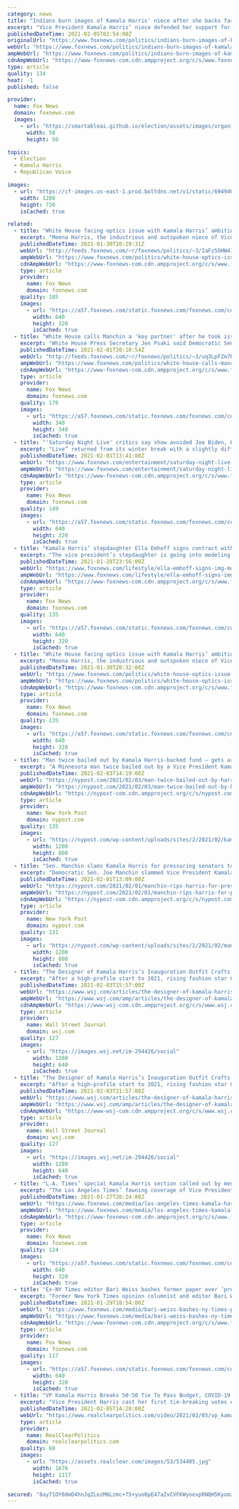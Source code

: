 ```yaml
---
category: news
title: "Indians burn images of Kamala Harris' niece after she backs farm protests"
excerpt: "Vice President Kamala Harris’ niece defended her support for Indian farmers locked in a standoff with the government after pro-Parliament supporters burned photos of her on the streets of New Delhi Thursday."
publishedDateTime: 2021-02-05T02:54:00Z
originalUrl: "https://www.foxnews.com/politics/indians-burn-images-of-kamala-harris-niece-after-she-backs-farm-protests"
webUrl: "https://www.foxnews.com/politics/indians-burn-images-of-kamala-harris-niece-after-she-backs-farm-protests"
ampWebUrl: "https://www.foxnews.com/politics/indians-burn-images-of-kamala-harris-niece-after-she-backs-farm-protests.amp"
cdnAmpWebUrl: "https://www-foxnews-com.cdn.ampproject.org/c/s/www.foxnews.com/politics/indians-burn-images-of-kamala-harris-niece-after-she-backs-farm-protests.amp"
type: article
quality: 134
heat: -1
published: false

provider:
  name: Fox News
  domain: foxnews.com
  images:
    - url: "https://smartableai.github.io/election/assets/images/organizations/foxnews.com-50x50.jpg"
      width: 50
      height: 50

topics:
  - Election
  - Kamala Harris
  - Republican Voice

images:
  - url: "https://cf-images.us-east-1.prod.boltdns.net/v1/static/694940094001/54258d7e-1687-4624-9f26-c873254ef60c/4bafd7a9-84b0-49f9-b06f-27d273544961/1280x720/match/image.jpg"
    width: 1280
    height: 720
    isCached: true

related:
  - title: "White House facing optics issue with Kamala Harris’ ambitious niece"
    excerpt: "Meena Harris, the industrious and outspoken niece of Vice President Kamala Harris, is creating an optics issue for the White House. "
    publishedDateTime: 2021-01-30T20:29:31Z
    webUrl: "http://feeds.foxnews.com/~r/foxnews/politics/~3/IaFzSOHW4IE/white-house-optics-issue-kamala-harris-niece"
    ampWebUrl: "https://www.foxnews.com/politics/white-house-optics-issue-kamala-harris-niece.amp"
    cdnAmpWebUrl: "https://www-foxnews-com.cdn.ampproject.org/c/s/www.foxnews.com/politics/white-house-optics-issue-kamala-harris-niece.amp"
    type: article
    provider:
      name: Fox News
      domain: foxnews.com
    quality: 185
    images:
      - url: "https://a57.foxnews.com/static.foxnews.com/foxnews.com/content/uploads/2021/01/640/320/Meena-Harris-GETTY.jpg?ve=1&tl=1"
        width: 640
        height: 320
        isCached: true
  - title: "White House calls Manchin a 'key partner' after he took issue with Harris local interview"
    excerpt: "White House Press Secretary Jen Psaki said Democratic Sen. Joe Manchin is a “key partner” for the administration after Vice President Harris made appearances on a local West Virginia television station to discuss President Biden’s “critical” coronavirus relief plan"
    publishedDateTime: 2021-02-01T20:10:54Z
    webUrl: "http://feeds.foxnews.com/~r/foxnews/politics/~3/uq3LpFZm7Ro/white-house-calls-manchin-a-key-partner-after-taking-issue-with-harris-local-interview"
    ampWebUrl: "https://www.foxnews.com/politics/white-house-calls-manchin-a-key-partner-after-taking-issue-with-harris-local-interview.amp"
    cdnAmpWebUrl: "https://www-foxnews-com.cdn.ampproject.org/c/s/www.foxnews.com/politics/white-house-calls-manchin-a-key-partner-after-taking-issue-with-harris-local-interview.amp"
    type: article
    provider:
      name: Fox News
      domain: foxnews.com
    quality: 176
    images:
      - url: "https://a57.foxnews.com/static.foxnews.com/foxnews.com/content/uploads/2020/10/340/340/brooke-singman-headshot.jpg?ve=1&tl=1"
        width: 340
        height: 340
        isCached: true
  - title: "'Saturday Night Live' critics say show avoided Joe Biden, Kamala Harris in first show of 2021"
    excerpt: "Live” returned from its winter break with a slightly different approach to covering politics that many critics immediately noticed."
    publishedDateTime: 2021-02-01T13:41:00Z
    webUrl: "https://www.foxnews.com/entertainment/saturday-night-live-critics-accuse-show-avoiding-joe-biden-kamala-harris"
    ampWebUrl: "https://www.foxnews.com/entertainment/saturday-night-live-critics-accuse-show-avoiding-joe-biden-kamala-harris.amp"
    cdnAmpWebUrl: "https://www-foxnews-com.cdn.ampproject.org/c/s/www.foxnews.com/entertainment/saturday-night-live-critics-accuse-show-avoiding-joe-biden-kamala-harris.amp"
    type: article
    provider:
      name: Fox News
      domain: foxnews.com
    quality: 149
    images:
      - url: "https://a57.foxnews.com/static.foxnews.com/foxnews.com/content/uploads/2021/02/640/320/Saturday-Night-Live-NBC.jpg?ve=1&tl=1"
        width: 640
        height: 320
        isCached: true
  - title: "Kamala Harris’ stepdaughter Ella Emhoff signs contract with IMG Models"
    excerpt: "The vice president’s stepdaughter is going into modeling. On Thursday, IMG Models announced that it is now representing Ella Emhoff, Vice President Kamala Harris’ stepdaughter. Emhoff, 21, is a senior at Parsons School of Design in New York City,"
    publishedDateTime: 2021-01-28T23:56:00Z
    webUrl: "https://www.foxnews.com/lifestyle/ella-emhoff-signs-img-modeling-contract"
    ampWebUrl: "https://www.foxnews.com/lifestyle/ella-emhoff-signs-img-modeling-contract.amp"
    cdnAmpWebUrl: "https://www-foxnews-com.cdn.ampproject.org/c/s/www.foxnews.com/lifestyle/ella-emhoff-signs-img-modeling-contract.amp"
    type: article
    provider:
      name: Fox News
      domain: foxnews.com
    quality: 135
    images:
      - url: "https://a57.foxnews.com/static.foxnews.com/foxnews.com/content/uploads/2021/01/640/320/AP21020678397504.jpg?ve=1&tl=1"
        width: 640
        height: 320
        isCached: true
  - title: "White House facing optics issue with Kamala Harris’ ambitious niece"
    excerpt: "Meena Harris, the industrious and outspoken niece of Vice President Kamala Harris, is creating an optics issue for the White House."
    publishedDateTime: 2021-01-30T20:32:00Z
    webUrl: "https://www.foxnews.com/politics/white-house-optics-issue-kamala-harris-niece"
    ampWebUrl: "https://www.foxnews.com/politics/white-house-optics-issue-kamala-harris-niece.amp"
    cdnAmpWebUrl: "https://www-foxnews-com.cdn.ampproject.org/c/s/www.foxnews.com/politics/white-house-optics-issue-kamala-harris-niece.amp"
    type: article
    provider:
      name: Fox News
      domain: foxnews.com
    quality: 135
    images:
      - url: "https://a57.foxnews.com/static.foxnews.com/foxnews.com/content/uploads/2021/01/640/320/Meena-Harris-GETTY.jpg?ve=1&tl=1"
        width: 640
        height: 320
        isCached: true
  - title: "Man twice bailed out by Kamala Harris-backed fund — gets arrested again"
    excerpt: "A Minnesota man twice bailed out by a Vice President Kamala Harris-backed nonprofit group has been busted a third time on felony drug charges, authorities said. Thomas Moseley’s latest"
    publishedDateTime: 2021-02-03T14:19:00Z
    webUrl: "https://nypost.com/2021/02/03/man-twice-bailed-out-by-harris-supported-fund-arrested-again/"
    ampWebUrl: "https://nypost.com/2021/02/03/man-twice-bailed-out-by-harris-supported-fund-arrested-again/amp/"
    cdnAmpWebUrl: "https://nypost-com.cdn.ampproject.org/c/s/nypost.com/2021/02/03/man-twice-bailed-out-by-harris-supported-fund-arrested-again/amp/"
    type: article
    provider:
      name: New York Post
      domain: nypost.com
    quality: 135
    images:
      - url: "https://nypost.com/wp-content/uploads/sites/2/2021/02/kamala-bail-fund.jpg?quality=90&strip=all&w=1200"
        width: 1200
        height: 800
        isCached: true
  - title: "Sen. Manchin slams Kamala Harris for pressuring senators to back COVID-19 bill"
    excerpt: "Democratic Sen. Joe Manchin slammed Vice President Kamala Harris ahead of her meeting with a group of Senate Republicans Monday on passing bipartisan COVID-19 relief."
    publishedDateTime: 2021-02-01T13:09:00Z
    webUrl: "https://nypost.com/2021/02/01/manchin-rips-harris-for-pressuring-senators-to-back-covid-bill/"
    ampWebUrl: "https://nypost.com/2021/02/01/manchin-rips-harris-for-pressuring-senators-to-back-covid-bill/amp/"
    cdnAmpWebUrl: "https://nypost-com.cdn.ampproject.org/c/s/nypost.com/2021/02/01/manchin-rips-harris-for-pressuring-senators-to-back-covid-bill/amp/"
    type: article
    provider:
      name: New York Post
      domain: nypost.com
    quality: 131
    images:
      - url: "https://nypost.com/wp-content/uploads/sites/2/2021/02/manchin-kamala.jpg?quality=90&strip=all&w=1200"
        width: 1200
        height: 800
        isCached: true
  - title: "The Designer of Kamala Harris’s Inauguration Outfit Crafts a Strategy for the Pandemic"
    excerpt: "After a high-profile start to 2021, rising fashion star Christopher John Rogers focuses on new ways to do business amid Covid’s disruption."
    publishedDateTime: 2021-02-03T15:57:00Z
    webUrl: "https://www.wsj.com/articles/the-designer-of-kamala-harriss-inauguration-outfit-crafts-a-strategy-for-the-pandemic-11612371467"
    ampWebUrl: "https://www.wsj.com/amp/articles/the-designer-of-kamala-harriss-inauguration-outfit-crafts-a-strategy-for-the-pandemic-11612371467"
    cdnAmpWebUrl: "https://www-wsj-com.cdn.ampproject.org/c/s/www.wsj.com/amp/articles/the-designer-of-kamala-harriss-inauguration-outfit-crafts-a-strategy-for-the-pandemic-11612371467"
    type: article
    provider:
      name: Wall Street Journal
      domain: wsj.com
    quality: 127
    images:
      - url: "https://images.wsj.net/im-294426/social"
        width: 1280
        height: 640
        isCached: true
  - title: "The Designer of Kamala Harris’s Inauguration Outfit Crafts a Strategy for the Pandemic"
    excerpt: "After a high-profile start to 2021, rising fashion star Christopher John Rogers focuses on new ways to do business amid Covid’s disruption."
    publishedDateTime: 2021-02-03T21:57:00Z
    webUrl: "https://www.wsj.com/articles/the-designer-of-kamala-harriss-inauguration-outfit-crafts-a-strategy-for-the-pandemic-11612371467?mod=latest_headlines"
    ampWebUrl: "https://www.wsj.com/amp/articles/the-designer-of-kamala-harriss-inauguration-outfit-crafts-a-strategy-for-the-pandemic-11612371467"
    cdnAmpWebUrl: "https://www-wsj-com.cdn.ampproject.org/c/s/www.wsj.com/amp/articles/the-designer-of-kamala-harriss-inauguration-outfit-crafts-a-strategy-for-the-pandemic-11612371467"
    type: article
    provider:
      name: Wall Street Journal
      domain: wsj.com
    quality: 127
    images:
      - url: "https://images.wsj.net/im-294426/social"
        width: 1280
        height: 640
        isCached: true
  - title: "L.A. Times’ special Kamala Harris section called out by media critics: 'Blatant PR campaign'"
    excerpt: "The Los Angeles Times’ fawning coverage of Vice President Kamala Harris has been labeled “inappropriate and disappointing” by critics, some comparing it to the way state-run media would treat leaders in authoritarian nations."
    publishedDateTime: 2021-01-27T20:24:00Z
    webUrl: "https://www.foxnews.com/media/los-angeles-times-kamala-harris-slammed-inappropriate-disappointing"
    ampWebUrl: "https://www.foxnews.com/media/los-angeles-times-kamala-harris-slammed-inappropriate-disappointing.amp"
    cdnAmpWebUrl: "https://www-foxnews-com.cdn.ampproject.org/c/s/www.foxnews.com/media/los-angeles-times-kamala-harris-slammed-inappropriate-disappointing.amp"
    type: article
    provider:
      name: Fox News
      domain: foxnews.com
    quality: 124
    images:
      - url: "https://a57.foxnews.com/static.foxnews.com/foxnews.com/content/uploads/2021/01/640/320/Harris.jpg?ve=1&tl=1"
        width: 640
        height: 320
        isCached: true
  - title: "Ex-NY Times editor Bari Weiss bashes former paper over ‘press release’ praising Kamala Harris’ stepdaughter"
    excerpt: "Former New York Times opinion columnist and editor Bari Weiss mocked her former employer on Thursday, saying the Gray Lady published a \"press release\" about Vice President Kamala Harris’s stepdaughter."
    publishedDateTime: 2021-01-29T18:54:00Z
    webUrl: "https://www.foxnews.com/media/bari-weiss-bashes-ny-times-praising-kamala-harris-stepdaughter"
    ampWebUrl: "https://www.foxnews.com/media/bari-weiss-bashes-ny-times-praising-kamala-harris-stepdaughter.amp"
    cdnAmpWebUrl: "https://www-foxnews-com.cdn.ampproject.org/c/s/www.foxnews.com/media/bari-weiss-bashes-ny-times-praising-kamala-harris-stepdaughter.amp"
    type: article
    provider:
      name: Fox News
      domain: foxnews.com
    quality: 117
    images:
      - url: "https://a57.foxnews.com/static.foxnews.com/foxnews.com/content/uploads/2021/01/640/320/AP21020678397504.jpg?ve=1&tl=1"
        width: 640
        height: 320
        isCached: true
  - title: "VP Kamala Harris Breaks 50-50 Tie To Pass Budget, COVID-19 Relief Bill In Senate"
    excerpt: "Vice President Harris cast her first tie-breaking votes early Friday morning helping Senate Democrats pass a budget resolution that greenlights them passing coronavirus relief without GOP support."
    publishedDateTime: 2021-02-05T14:28:00Z
    webUrl: "https://www.realclearpolitics.com/video/2021/02/05/vp_kamala_harris_breaks_50-50_tie_to_pass_budget_covid-19_relief_bill.html"
    type: article
    provider:
      name: RealClearPolitics
      domain: realclearpolitics.com
    quality: 60
    images:
      - url: "https://assets.realclear.com/images/53/534405.jpg"
        width: 1676
        height: 1117
        isCached: true

secured: "8ay71OY60mD4hnJqZLezM6Lzmc+75+yuo0pE47aZvCVFKWyoexpRNQH5Kyomze5rWYjlQ1B+k+DLGRT1VxcfB+DknFR0Eou5SL72znzEe5+rR1icLdHIOdct7fCS5LfGwo9Oac5OaVEVpq3jbs9OVsKRlNdGtj/zSWJsxJTClBzNqi5B5C/TsOebyj0ln2PwuKfT1jcr4bOG6fj9/514UuIbCETM2Xo0m40mLhGpTZMzU3SV8Z10DO7MXRVbzGOCL/kf2NX2x8U1ifb2KWqYUQIifmlQJbcFnKWoU6w4hIf/uVsPIup3JPlllFRdKhge7W8gsCz+TUogRVhJlRq3BZOvox725awASiMiT+BGjb4=;DxpRcEWxMotk/rl23rHUUQ=="
---
```


